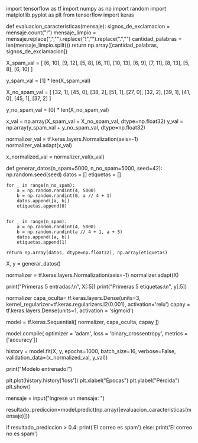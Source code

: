 import tensorflow as tf
import numpy as np
import random
import matplotlib.pyplot as plt
from tensorflow import keras

def evaluacion_caracteristicas(mensaje):
  signos_de_exclamacion = mensaje.count("!")
  mensaje_limpio = mensaje.replace(",","").replace("!","").replace(".","")
  cantidad_palabras = len(mensaje_limpio.split())
  return np.array([cantidad_palabras, signos_de_exclamacion])



X_spam_val = [
    [6, 10], [9, 12], [5, 8], [6, 11], [10, 13], [6, 9], [7, 11], [8, 13], [5, 8], [6, 10]
]

y_spam_val = [1] * len(X_spam_val)

X_no_spam_val = [
    [32, 1], [45, 0], [38, 2], [51, 1], [27, 0], [32, 2], [39, 1], [41, 0], [45, 1], [37, 2]
]

y_no_spam_val = [0] * len(X_no_spam_val)

x_val = np.array(X_spam_val + X_no_spam_val, dtype=np.float32)
y_val = np.array(y_spam_val + y_no_spam_val, dtype=np.float32)

normalizer_val = tf.keras.layers.Normalization(axis=-1)
normalizer_val.adapt(x_val)

x_normalized_val = normalizer_val(x_val)


def generar_datos(n_spam=5000, n_no_spam=5000, seed=42):
    np.random.seed(seed)
    datos = []
    etiquetas = []

    
    for _ in range(n_no_spam):
        a = np.random.randint(4, 5000)  
        b = np.random.randint(0, a // 4 + 1)  
        datos.append([a, b])
        etiquetas.append(0)

    
    for _ in range(n_spam):
        a = np.random.randint(4, 5000)
        b = np.random.randint(a // 4 + 1, a + 5)  
        datos.append([a, b])
        etiquetas.append(1)

    return np.array(datos, dtype=np.float32), np.array(etiquetas)


X, y = generar_datos()

normalizer = tf.keras.layers.Normalization(axis=-1)
normalizer.adapt(X)


print("Primeras 5 entradas:\n", X[:5])
print("Primeras 5 etiquetas:\n", y[:5])

normalizer
capa_oculta= tf.keras.layers.Dense(units=3, kernel_regularizer=tf.keras.regularizers.l2(0.001), activation='relu')
capay = tf.keras.layers.Dense(units=1, activation = 'sigmoid')


model = tf.keras.Sequential([
    normalizer,
    capa_oculta,
    capay
     ])


model.compile(
    optimizer = 'adam',
    loss = 'binary_crossentropy',
    metrics = ['accuracy'])


history = model.fit(X, y, epochs=1000, batch_size=16, verbose=False, validation_data=(x_normalized_val, y_val))

print("Modelo entrenado!")

plt.plot(history.history['loss'])
plt.xlabel("Épocas")
plt.ylabel("Pérdida")
plt.show()

mensaje = input("Ingrese un mensaje: ")

resultado_prediccion=model.predict(np.array([evaluacion_caracteristicas(mensaje)]))

if resultado_prediccion > 0.4:
  print('El correo es spam')
else:
  print('El correo no es spam')
